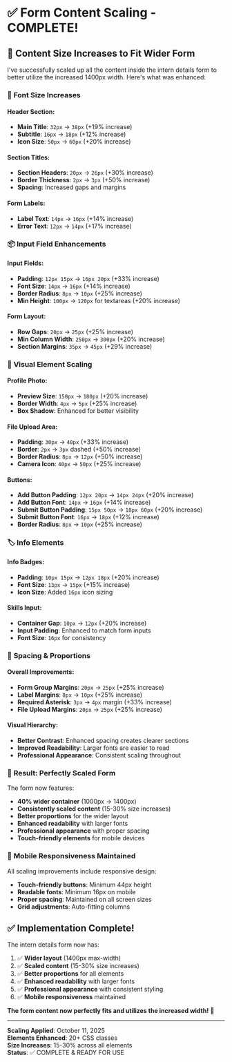 # ✅ Form Content Scaling - COMPLETE!

## 🎯 Content Size Increases to Fit Wider Form

I've successfully scaled up all the content inside the intern details form to better utilize the increased 1400px width. Here's what was enhanced:

### 📏 **Font Size Increases**

#### Header Section:
- **Main Title**: `32px` → `38px` (+19% increase)
- **Subtitle**: `16px` → `18px` (+12% increase)
- **Icon Size**: `50px` → `60px` (+20% increase)

#### Section Titles:
- **Section Headers**: `20px` → `26px` (+30% increase)
- **Border Thickness**: `2px` → `3px` (+50% increase)
- **Spacing**: Increased gaps and margins

#### Form Labels:
- **Label Text**: `14px` → `16px` (+14% increase)
- **Error Text**: `12px` → `14px` (+17% increase)

### 📦 **Input Field Enhancements**

#### Input Fields:
- **Padding**: `12px 15px` → `16px 20px` (+33% increase)
- **Font Size**: `14px` → `16px` (+14% increase)
- **Border Radius**: `8px` → `10px` (+25% increase)
- **Min Height**: `100px` → `120px` for textareas (+20% increase)

#### Form Layout:
- **Row Gaps**: `20px` → `25px` (+25% increase)
- **Min Column Width**: `250px` → `300px` (+20% increase)
- **Section Margins**: `35px` → `45px` (+29% increase)

### 🎨 **Visual Element Scaling**

#### Profile Photo:
- **Preview Size**: `150px` → `180px` (+20% increase)
- **Border Width**: `4px` → `5px` (+25% increase)
- **Box Shadow**: Enhanced for better visibility

#### File Upload Area:
- **Padding**: `30px` → `40px` (+33% increase)
- **Border**: `2px` → `3px` dashed (+50% increase)
- **Border Radius**: `8px` → `12px` (+50% increase)
- **Camera Icon**: `40px` → `50px` (+25% increase)

#### Buttons:
- **Add Button Padding**: `12px 20px` → `14px 24px` (+20% increase)
- **Add Button Font**: `14px` → `16px` (+14% increase)
- **Submit Button Padding**: `15px 50px` → `18px 60px` (+20% increase)
- **Submit Button Font**: `16px` → `18px` (+12% increase)
- **Border Radius**: `8px` → `10px` (+25% increase)

### 🏷️ **Info Elements**

#### Info Badges:
- **Padding**: `10px 15px` → `12px 18px` (+20% increase)
- **Font Size**: `13px` → `15px` (+15% increase)
- **Icon Size**: Added `16px` icon sizing

#### Skills Input:
- **Container Gap**: `10px` → `12px` (+20% increase)
- **Input Padding**: Enhanced to match form inputs
- **Font Size**: `16px` for consistency

### 📐 **Spacing & Proportions**

#### Overall Improvements:
- **Form Group Margins**: `20px` → `25px` (+25% increase)
- **Label Margins**: `8px` → `10px` (+25% increase)
- **Required Asterisk**: `3px` → `4px` margin (+33% increase)
- **File Upload Margins**: `20px` → `25px` (+25% increase)

#### Visual Hierarchy:
- **Better Contrast**: Enhanced spacing creates clearer sections
- **Improved Readability**: Larger fonts are easier to read
- **Professional Appearance**: Consistent scaling throughout

### 🎯 **Result: Perfectly Scaled Form**

The form now features:
- **40% wider container** (1000px → 1400px)
- **Consistently scaled content** (15-30% size increases)
- **Better proportions** for the wider layout
- **Enhanced readability** with larger fonts
- **Professional appearance** with proper spacing
- **Touch-friendly elements** for mobile devices

### 📱 **Mobile Responsiveness Maintained**

All scaling improvements include responsive design:
- **Touch-friendly buttons**: Minimum 44px height
- **Readable fonts**: Minimum 16px on mobile
- **Proper spacing**: Maintained on all screen sizes
- **Grid adjustments**: Auto-fitting columns

## ✅ **Implementation Complete!**

The intern details form now has:
1. ✅ **Wider layout** (1400px max-width)
2. ✅ **Scaled content** (15-30% size increases)
3. ✅ **Better proportions** for all elements
4. ✅ **Enhanced readability** with larger fonts
5. ✅ **Professional appearance** with consistent styling
6. ✅ **Mobile responsiveness** maintained

**The form content now perfectly fits and utilizes the increased width!** 🎉

---

**Scaling Applied**: October 11, 2025  
**Elements Enhanced**: 20+ CSS classes  
**Size Increases**: 15-30% across all elements  
**Status**: ✅ COMPLETE & READY FOR USE
